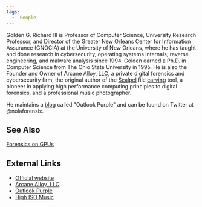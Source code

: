```yaml
---
tags:
  -  People
---
```

Golden G. Richard III is Professor of Computer Science, University
Research Professor, and Director of the Greater New Orleans Center for
Information Assurance (GNOCIA) at the University of New Orleans, where
he has taught and done research in cybersecurity, operating systems
internals, reverse engineering, and malware analysis since 1994. Golden
earned a Ph.D. in Computer Science from The Ohio State University in
1995. He is also the Founder and Owner of Arcane Alloy, LLC, a private
digital forensics and cybersecurity firm, the original author of the
[Scalpel](scalpel.md) file [carving](carving.md) tool, a
pioneer in applying high performance computing principles to digital
forensics, and a professional music photographer.

He maintains a [blog](blogs.md) called "Outlook Purple" and can
be found on Twitter at @nolaforensix.

## See Also

[Forensics on GPUs](forensics_on_gpus.md)

## External Links

- [Official website](http://www.cs.uno.edu/~golden)
- [Arcane Alloy, LLC](http://www.arcanealloy.com)
- [Outlook Purple](http://outlookpurple.blogspot.com)
- [High ISO Music](http://www.highisomusic.com)


